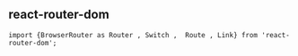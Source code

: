 ## react-router-dom

`import {BrowserRouter as Router , Switch ,  Route , Link} from 'react-router-dom';`

